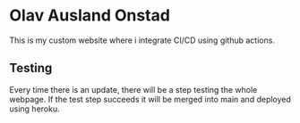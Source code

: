 # Olav Ausland Onstad
This is my custom website where i integrate CI/CD using github actions.

## Testing
Every time there is an update, there will be a step testing the whole webpage.
If the test step succeeds it will be merged into main and deployed using heroku.